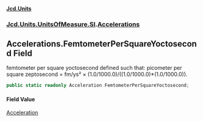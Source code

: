 #### [Jcd.Units](index.md 'index')
### [Jcd.Units.UnitsOfMeasure.SI](Jcd.Units.UnitsOfMeasure.SI.md 'Jcd.Units.UnitsOfMeasure.SI').[Accelerations](Accelerations.md 'Jcd.Units.UnitsOfMeasure.SI.Accelerations')

## Accelerations.FemtometerPerSquareYoctosecond Field

femtometer per square yoctosecond defined such that: picometer per square zeptosecond = fm/ys² ×
(1.0/1000.0)/((1.0/1000.0)*(1.0/1000.0)).

```csharp
public static readonly Acceleration FemtometerPerSquareYoctosecond;
```

#### Field Value
[Acceleration](Acceleration.md 'Jcd.Units.UnitTypes.Acceleration')